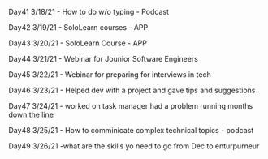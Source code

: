 Day41
3/18/21 - How to do w/o typing - Podcast

Day42
3/19/21 - SoloLearn courses - APP

Day43
3/20/21 - SoloLearn Course - APP

Day44
3/21/21 - Webinar for Jounior Software Engineers

Day45
3/22/21 - Webinar for preparing for interviews in tech

Day46
3/23/21 - Helped dev with a project and gave tips and suggestions

Day47
3/24/21 - worked on task manager had a problem running months down the line

Day48
3/25/21 - How to comminicate complex technical topics - podcast

Day49
3/26/21 -what are the skills yo need to go from Dec to enturpurneur
